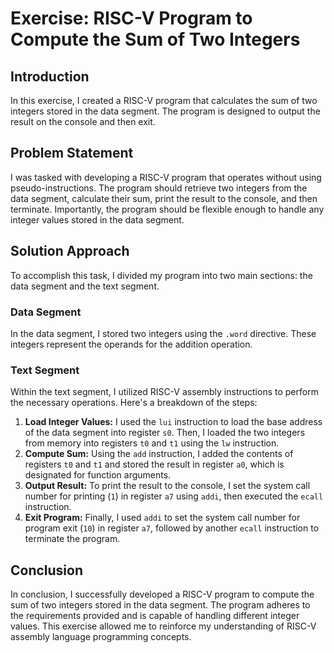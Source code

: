 <h1>Exercise: RISC-V Program to Compute the Sum of Two Integers</h1>

<h2>Introduction</h2>
<p>In this exercise, I created a RISC-V program that calculates the sum of two integers stored in the data segment. The program is designed to output the result on the console and then exit.</p>

<h2>Problem Statement</h2>
<p>I was tasked with developing a RISC-V program that operates without using pseudo-instructions. The program should retrieve two integers from the data segment, calculate their sum, print the result to the console, and then terminate. Importantly, the program should be flexible enough to handle any integer values stored in the data segment.</p>

<h2>Solution Approach</h2>
<p>To accomplish this task, I divided my program into two main sections: the data segment and the text segment.</p>

<h3>Data Segment</h3>
<p>In the data segment, I stored two integers using the <code>.word</code> directive. These integers represent the operands for the addition operation.</p>

<h3>Text Segment</h3>
<p>Within the text segment, I utilized RISC-V assembly instructions to perform the necessary operations. Here's a breakdown of the steps:</p>
<ol>
  <li><strong>Load Integer Values:</strong> I used the <code>lui</code> instruction to load the base address of the data segment into register <code>s0</code>. Then, I loaded the two integers from memory into registers <code>t0</code> and <code>t1</code> using the <code>lw</code> instruction.</li>
  <li><strong>Compute Sum:</strong> Using the <code>add</code> instruction, I added the contents of registers <code>t0</code> and <code>t1</code> and stored the result in register <code>a0</code>, which is designated for function arguments.</li>
  <li><strong>Output Result:</strong> To print the result to the console, I set the system call number for printing (<code>1</code>) in register <code>a7</code> using <code>addi</code>, then executed the <code>ecall</code> instruction.</li>
  <li><strong>Exit Program:</strong> Finally, I used <code>addi</code> to set the system call number for program exit (<code>10</code>) in register <code>a7</code>, followed by another <code>ecall</code> instruction to terminate the program.</li>
</ol>

<h2>Conclusion</h2>
<p>In conclusion, I successfully developed a RISC-V program to compute the sum of two integers stored in the data segment. The program adheres to the requirements provided and is capable of handling different integer values. This exercise allowed me to reinforce my understanding of RISC-V assembly language programming concepts.</p>
